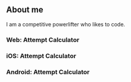 ## About me

I am a competitive powerlifter who likes to code.

### Web: Attempt Calculator

### iOS: Attempt Calculator

### Android: Attempt Calculator

